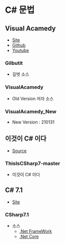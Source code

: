 # C# 문법
## Visual Acamedy
- [Site](http://dotnetkorea.com/)
- [Github](https://github.com/VisualAcademy/DotNet)
- [Youtube](https://www.youtube.com/c/VisualAcademy/playlists)
### Gilbutit
- 길벗 소스  
### VisualAcamedy
- Old Version 저자 소스  
### VisualAcamedy_New
- New Version : 210131  
## 이것이 C# 이다
- [Source](https://www.youtube.com/playlist?list=PLVsNizTWUw7H1861aUZjGVEPaKqp6WMim)
### ThisIsCSharp7-master
- 이것이 C# 이다
## C# 7.1
- [Site](https://www.sysnet.pe.kr/2/0/12408)
### CSharp7.1
- 소스
    - [.Net FrameWork](https://github.com/stjeong/cs9_netfx_sample)
    - [.Net Core](https://github.com/stjeong/cs9_netcore_sample)